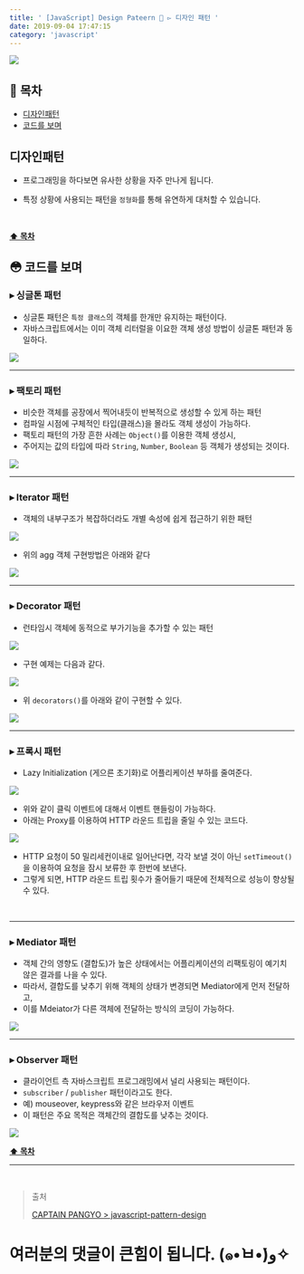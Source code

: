 ```yaml
---
title: ' [JavaScript] Design Pateern 💠 ▻ 디자인 패턴 '
date: 2019-09-04 17:47:15
category: 'javascript'
---
```


![](../../../assets/javascript/design-pattern/2/javascript.design.pattern.logo.jpeg)

## **💎 목차**
  * [디자인패턴](#-디자인패턴)
  * [코드를 보며](#-코드를-보며)

## **디자인패턴**

- 프로그래밍을 하다보면 유사한 상황을 자주 만나게 됩니다.

- 특정 상황에 사용되는 패턴을 `정형화`를 통해 유연하게 대처할 수 있습니다.

<br />

**[⬆ 목차](#-목차)**

## **😳 코드를 보며**

### ▸ 싱글톤 패턴
*   싱글톤 패턴은 `특정 클래스`의 객체를 한개만 유지하는 패턴이다.
*   자바스크립트에서는 이미 객체 리터럴을 이요한 객체 생성 방법이 싱글톤 패턴과 동일하다.

![](../../../assets/javascript/design-pattern/2/javascript.design.pattern.1.png)
<br />

---

### ▸ 팩토리 패턴
*   비슷한 객체를 공장에서 찍어내듯이 반복적으로 생성할 수 있게 하는 패턴
*   컴파일 시점에 구체적인 타입(클래스)을 몰라도 객체 생성이 가능하다.
*   팩토리 패턴의 가장 흔한 사례는 `Object()`를 이용한 객체 생성시,
*   주어지는 값의 타입에 따라 `String`, `Number`, `Boolean` 등 객체가 생성되는 것이다.

![](../../../assets/javascript/design-pattern/2/javascript.design.pattern.2.png)
<br />

---

### ▸ Iterator 패턴
*   객체의 내부구조가 복잡하더라도 개별 속성에 쉽게 접근하기 위한 패턴

![](../../../assets/javascript/design-pattern/2/javascript.design.pattern.3.png)
<br />

* 위의 agg 객체 구현방법은 아래와 같다

![](../../../assets/javascript/design-pattern/2/javascript.design.pattern.4.png)
<br />

---

### ▸ Decorator 패턴
*   런타임시 객체에 동적으로 부가기능을 추가할 수 있는 패턴

![](../../../assets/javascript/design-pattern/2/javascript.design.pattern.5.png)
<br />

*   구현 예제는 다음과 같다.

![](../../../assets/javascript/design-pattern/2/javascript.design.pattern.6.png)
<br />

*   위 `decorators()`를 아래와 같이 구현할 수 있다.

![](../../../assets/javascript/design-pattern/2/javascript.design.pattern.7.png)
<br />

---

### ▸ 프록시 패턴
*   Lazy Initialization (게으른 초기화)로 어플리케이션 부하를 줄여준다.

![](../../../assets/javascript/design-pattern/2/javascript.design.pattern.8.png)
<br />

*   위와 같이 클릭 이벤트에 대해서 이벤트 핸들링이 가능하다.
*   아래는 Proxy를 이용하여 HTTP 라운드 트립을 줄일 수 있는 코드다.

![](../../../assets/javascript/design-pattern/2/javascript.design.pattern.9.png)
<br />

*   HTTP 요청이 50 밀리세컨이내로 일어난다면, 각각 보낼 것이 아닌 `setTimeout()`을 이용하여 요청을 잠시 보류한 후 한번에 보낸다.
*   그렇게 되면, HTTP 라운드 트립 횟수가 줄어들기 때문에 전체적으로 성능이 향상될 수 있다.

<br />

---

### ▸ Mediator 패턴
*   객체 간의 영향도 (결합도)가 높은 상태에서는 어플리케이션의 리팩토링이 예기치 않은 결과를 나을 수 있다.
*   따라서, 결합도를 낮추기 위해 객체의 상태가 변경되면 Mediator에게 먼저 전달하고,
*   이를 Mdeiator가 다른 객체에 전달하는 방식의 코딩이 가능하다.

![](../../../assets/javascript/design-pattern/2/javascript.design.pattern.10.png)
<br />

---

### ▸ Observer 패턴
*   클라이언트 측 자바스크립트 프로그래밍에서 널리 사용되는 패턴이다.
*   `subscriber` / `publisher` 패턴이라고도 한다.
*   예) mouseover, keypress와 같은 브라우저 이벤트
*   이 패턴은 주요 목적은 객체간의 결합도를 낮추는 것이다.

![](../../../assets/javascript/design-pattern/2/javascript.design.pattern.11.png)
<br />

**[⬆ 목차](#-목차)**

---

<br />

> 출처
>
> <a href="https://joshua1988.github.io/web-development/javascript/javascript-pattern-design/" target="_blank">CAPTAIN PANGYO > javascript-pattern-design</a>

# 여러분의 댓글이 큰힘이 됩니다. (๑•̀ㅂ•́)و✧
